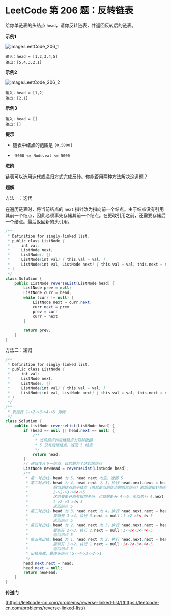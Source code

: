 # LeetCode 第 206 题：反转链表

给你单链表的头结点 `head`，请你反转链表，并返回反转后的链表。

**示例1**

![image:LeetCode_206_1](https://github.com/TomatoZ7/notes-of-tz/blob/master/DataStructuresAndAlgorithms/LeetCode/images/LeetCode_206_1.jpg)

```
输入：head = [1,2,3,4,5]
输出：[5,4,3,2,1]
```

**示例2**

![image:LeetCode_206_2](https://github.com/TomatoZ7/notes-of-tz/blob/master/DataStructuresAndAlgorithms/LeetCode/images/LeetCode_206_2.jpg)

```
输入：head = [1,2]
输出：[2,1]
```

**示例3**

```
输入：head = []
输出：[]
```

**提示**

+ 链表中结点的范围是 `[0,5000]`

+ `-5000 <= Node.val <= 5000`

**进阶**

链表可以选用迭代或递归方式完成反转。你能否用两种方法解决这道题？

**题解**

方法一：迭代

在遍历链表时，将当前结点的 `next` 指针改为指向前一个结点。由于结点没有引用其前一个结点，因此必须事先存储其前一个结点。在更改引用之前，还需要存储后一个结点。最后返回新的头引用。

```Java
/**
 * Definition for singly-linked list.
 * public class ListNode {
 *     int val;
 *     ListNode next;
 *     ListNode() {}
 *     ListNode(int val) { this.val = val; }
 *     ListNode(int val, ListNode next) { this.val = val; this.next = next; }
 * }
 */
class Solution {
    public ListNode reverseList(ListNode head) {
        ListNode prev = null;
        ListNode curr = head;
        while (curr != null) {
            ListNode next = curr.next;
            curr.next = prev
            prev = curr
            curr = next
        }

        return prev;
    }
}
```

方法二：递归

```Java
/**
 * Definition for singly-linked list.
 * public class ListNode {
 *     int val;
 *     ListNode next;
 *     ListNode() {}
 *     ListNode(int val) { this.val = val; }
 *     ListNode(int val, ListNode next) { this.val = val; this.next = next; }
 * }
 */
/**
 * 以链表 1->2->3->4->5 为例
 */
class Solution {
    public ListNode reverseList(ListNode head) {
        if (head == null || head.next == null) {
            /**
             * 当前结点的后继结点为空时返回
             * 5 没有后继结点，返回 5 结点
             */
            return head;
        }
        // 递归传入下一结点，目的是为了达到尾结点
        ListNode newHead = reverseList(ListNode head);
        /**
         * 第一轮出栈，head 为 5，head.next 为空，返回 5
         * 第二轮出栈，head 为 4，head.next 为 5，执行 head.next.next = head 也就是 5.next = 4
         *           把当前结点的子结点（也就是当前结点的后续结点）的后继指针指向当前结点，此时链表应为：
         *           1->2->3->4<->5
         *           这时要断开原有指向关系，也就是断开 4->5，所以执行 4.next = null，此时链表为：
         *           1->2->3->4<-5
         *           返回结点 5
         * 第三轮出栈，head 为 3，head.next 为 4，执行 head.next.next = head 也就是 4.next = 3，此时链表为：1->2->3<->4<-5
         *           要断开 3—>4，执行 3.next = null：1->2->3<-4<-5
         *           返回结点 5
         * 第四轮出栈，head 为 2，head.next 为 3，执行 head.next.next = head 也就是 3.next = 2，此时链表为：1->2<->3<-4<-5
         *           要断开 2->3，执行 2.next = null：1->2<-3<-4<-5
         *           返回结点 5
         * 第五轮出栈，head 为 1，head.next 为 2，执行 head.next.next = head 也就是 2.next = 1，此时链表为：1<->2<-3<-4<-5
         *           要断开 1->2，执行 1.next = null：1<-2<-3<-4<-5
         *           返回结点 5
         * 出栈完成，最终头结点：5->4->3->2->1
         */
        head.next.next = head;
        head.next = null;
        return newHead;
    }
}
```

**传送门**

[https://leetcode-cn.com/problems/reverse-linked-list/](https://leetcode-cn.com/problems/reverse-linked-list/)